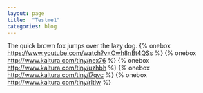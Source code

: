 ```yaml
---
layout: page
title:  "Testme1"
categories: blog
---
```

The quick brown fox jumps over the lazy dog.
{% onebox https://www.youtube.com/watch?v=Owh8nBt4QSs %}
{% onebox http://www.kaltura.com/tiny/nex76 %}
{% onebox http://www.kaltura.com/tiny/uzhbh %}
{% onebox http://www.kaltura.com/tiny/l7qvc %}
{% onebox http://www.kaltura.com/tiny/rltlw %}
